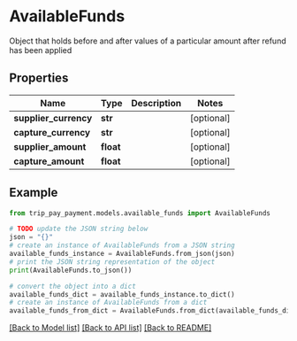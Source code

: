 # AvailableFunds

Object that holds before and after values of a particular amount after refund has been applied

## Properties

Name | Type | Description | Notes
------------ | ------------- | ------------- | -------------
**supplier_currency** | **str** |  | [optional] 
**capture_currency** | **str** |  | [optional] 
**supplier_amount** | **float** |  | [optional] 
**capture_amount** | **float** |  | [optional] 

## Example

```python
from trip_pay_payment.models.available_funds import AvailableFunds

# TODO update the JSON string below
json = "{}"
# create an instance of AvailableFunds from a JSON string
available_funds_instance = AvailableFunds.from_json(json)
# print the JSON string representation of the object
print(AvailableFunds.to_json())

# convert the object into a dict
available_funds_dict = available_funds_instance.to_dict()
# create an instance of AvailableFunds from a dict
available_funds_from_dict = AvailableFunds.from_dict(available_funds_dict)
```
[[Back to Model list]](../README.md#documentation-for-models) [[Back to API list]](../README.md#documentation-for-api-endpoints) [[Back to README]](../README.md)


